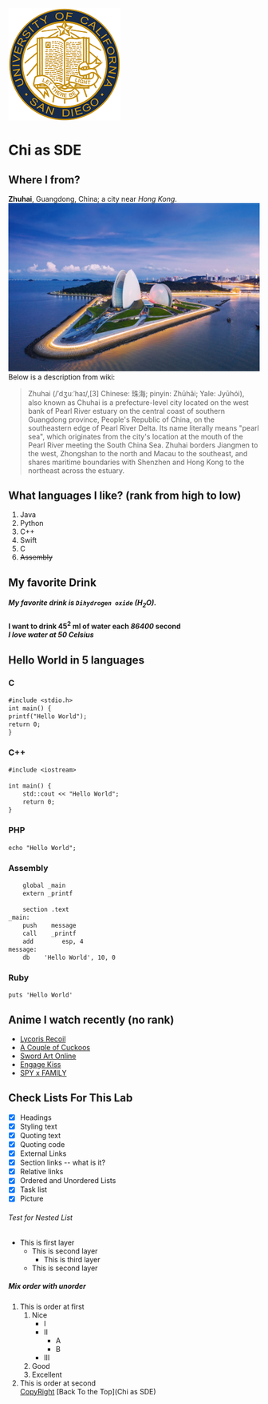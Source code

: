 ![Picture of Zhuhai](/images/ucsd.png)
# Chi as SDE

## Where I from?
**Zhuhai**, Guangdong, China; a city near *Hong Kong*.  
![Picture of Zhuhai](/images/zhuhai.jpeg)
Below is a description from wiki:  
> Zhuhai (/ˈdʒuːˈhaɪ/,[3] Chinese: 珠海; pinyin: Zhūhǎi; Yale: Jyūhói), also known as Chuhai is a prefecture-level city located on the west bank of Pearl River estuary on the central coast of southern Guangdong province, People's Republic of China, on the southeastern edge of Pearl River Delta. Its name literally means "pearl sea", which originates from the city's location at the mouth of the Pearl River meeting the South China Sea. Zhuhai borders Jiangmen to the west, Zhongshan to the north and Macau to the southeast, and shares maritime boundaries with Shenzhen and Hong Kong to the northeast across the estuary.


## What languages I like? (rank from high to low)
1. Java
2. Python
3. C++
4. Swift
5. C
6. ~~Assembly~~ 

## My favorite Drink
##### My favorite drink is `Dihydrogen oxide` (H<sub>2</sub>O).  
**I want to drink 45<sup>2</sup> ml of water each _86400_ second**  
***I love water at 50 Celsius***

## Hello World in 5 languages
### C
```
#include <stdio.h>
int main() {
printf("Hello World");
return 0;
}
```

### C++
```
#include <iostream>

int main() {
	std::cout << "Hello World";
	return 0;
}
```

### PHP
```
echo "Hello World";
```

### Assembly
```
    global _main
    extern _printf

    section .text
_main:
    push    message
    call    _printf
    add        esp, 4
message:
    db    'Hello World', 10, 0
```

### Ruby
```
puts 'Hello World'
```

## Anime I watch recently (no rank)
* [Lycoris Recoil](https://www.crunchyroll.com/lycoris-recoil)
* [A Couple of Cuckoos](https://www.crunchyroll.com/a-couple-of-cuckoos)
* [Sword Art Online](https://www.crunchyroll.com/sword-art-online)
* [Engage Kiss](https://www.crunchyroll.com/engage-kiss)
* [SPY x FAMILY](https://www.crunchyroll.com/spy-x-family)


## Check Lists For This Lab
- [x] Headings
- [x] Styling text
- [x] Quoting text
- [x] Quoting code
- [x] External Links
- [x] Section links -- what is it?
- [x] Relative links
- [x] Ordered and Unordered Lists
- [x] Task list
- [x] Picture

###### Test for Nested List
- This is first layer
  - This is second layer
    - This is third layer
  - This is second layer

##### Mix order with unorder
1. This is order at first
   1. Nice
      - I
      - II
        - A
        - B
      - III
    2. Good
    3. Excellent 
2. This is order at second  
[CopyRight](CopyRight.md)
[Back To the Top](Chi as SDE)